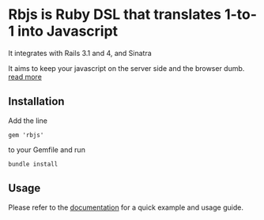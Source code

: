 # Rbjs is Ruby DSL that translates 1-to-1 into Javascript

It integrates with Rails 3.1 and 4, and Sinatra

It aims to keep your javascript on the server side and the browser dumb. [read more](http://buhrmi.github.com/rbjs)

## Installation

Add the line

    gem 'rbjs'
    
to your Gemfile and run

    bundle install
    
## Usage

Please refer to the [documentation](http://buhrmi.github.com/rbjs) for a quick example and usage guide.
